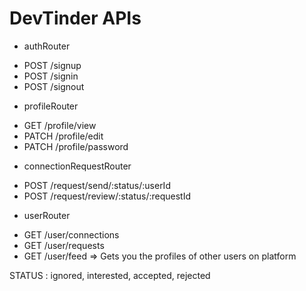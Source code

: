 # DevTinder APIs

- authRouter

* POST /signup
* POST /signin
* POST /signout

- profileRouter

* GET /profile/view
* PATCH /profile/edit
* PATCH /profile/password

- connectionRequestRouter

* POST /request/send/:status/:userId
* POST /request/review/:status/:requestId

- userRouter

* GET /user/connections
* GET /user/requests
* GET /user/feed => Gets you the profiles of other users on platform

STATUS : ignored, interested, accepted, rejected
